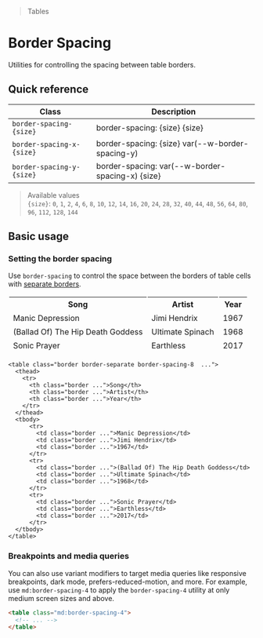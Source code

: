 > Tables

# Border Spacing
Utilities for controlling the spacing between table borders.

## Quick reference

| Class                     | Description                                      |
| ------------------------- | ------------------------------------------------ |
| `border-spacing-{size}`   | border-spacing: {size} {size}                    |
| `border-spacing-x-{size}` | border-spacing: {size} var(--w-border-spacing-y) |
| `border-spacing-y-{size}` | border-spacing: var(--w-border-spacing-x) {size} |

> Available values <br />
> `{size}`: `0`, `1`, `2`, `4`, `6`, `8`, `10`, `12`, `14`, `16`, `20`, `24`, `28`, `32`, `40`, `44`, `48`, `56`, `64`, `80`, `96`, `112`, `128`, `144` <br />

## Basic usage
### Setting the border spacing
Use `border-spacing` to control the space between the borders of table cells with [separate borders](/border-collapse.md#separate).

<container>
  <table class="table! pd-border border-separate! border-spacing-8 w-full  pd-border-slate-400 dark:pd-border-slate-500 pd-bg-white dark:pd-bg-slate-800 pd-text-sm pd-shadow-xl" style="border-collapse: separate;" >
    <thead class="pd-bg-slate-50 dark:pd-bg-slate-700">
      <tr>
        <th class="border pd-border-slate-300 dark:pd-border-slate-600 pd-font-semibold p-16 pd-text-slate-900 dark:pd-text-slate-200 text-left">Song</th>
        <th class="border pd-border-slate-300 dark:pd-border-slate-600 pd-font-semibold p-16 pd-text-slate-900 dark:pd-text-slate-200 text-left">Artist</th>
        <th class="border pd-border-slate-300 dark:pd-border-slate-600 pd-font-semibold p-16 pd-text-slate-900 dark:pd-text-slate-200 text-left">Year</th>
      </tr>
    </thead>
    <tbody>
      <tr>
        <td class="border pd-border-slate-300 dark:pd-border-slate-700 p-16 pd-text-slate-500 dark:pd-text-slate-400">Manic Depression</td>
        <td class="border pd-border-slate-300 dark:pd-border-slate-700 p-16 pd-text-slate-500 dark:pd-text-slate-400">Jimi Hendrix</td>
        <td class="border pd-border-slate-300 dark:pd-border-slate-700 p-16 pd-text-slate-500 dark:pd-text-slate-400">1967</td>
      </tr>
      <tr>
        <td class="border pd-border-slate-300 dark:pd-border-slate-700 p-16 pd-text-slate-500 dark:pd-text-slate-400">(Ballad Of) The Hip Death Goddess</td>
        <td class="border pd-border-slate-300 dark:pd-border-slate-700 p-16 pd-text-slate-500 dark:pd-text-slate-400">Ultimate Spinach</td>
        <td class="border pd-border-slate-300 dark:pd-border-slate-700 p-16 pd-text-slate-500 dark:pd-text-slate-400">1968</td>
      </tr>
      <tr>
        <td class="border pd-border-slate-300 dark:pd-border-slate-700 p-16 pd-text-slate-500 dark:pd-text-slate-400">Sonic Prayer</td>
        <td class="border pd-border-slate-300 dark:pd-border-slate-700 p-16 pd-text-slate-500 dark:pd-text-slate-400">Earthless</td>
        <td class="border pd-border-slate-300 dark:pd-border-slate-700 p-16 pd-text-slate-500 dark:pd-text-slate-400">2017</td>
      </tr>
    </tbody>
  </table>
</container>

```html{1}
<table class="border border-separate border-spacing-8  ...">
  <thead>
    <tr>
      <th class="border ...">Song</th>
      <th class="border ...">Artist</th>
      <th class="border ...">Year</th>
    </tr>
  </thead>
  <tbody>
      <tr>
        <td class="border ...">Manic Depression</td>
        <td class="border ...">Jimi Hendrix</td>
        <td class="border ...">1967</td>
      </tr>
      <tr>
        <td class="border ...">(Ballad Of) The Hip Death Goddess</td>
        <td class="border ...">Ultimate Spinach</td>
        <td class="border ...">1968</td>
      </tr>
      <tr>
        <td class="border ...">Sonic Prayer</td>
        <td class="border ...">Earthless</td>
        <td class="border ...">2017</td>
      </tr>
  </tbody>
</table>
```

### Breakpoints and media queries
You can also use variant modifiers to target media queries like responsive breakpoints, dark mode, prefers-reduced-motion, and more. For example, use `md:border-spacing-4` to apply the `border-spacing-4` utility at only medium screen sizes and above.

```html
<table class="md:border-spacing-4">
  <!-- ... -->
</table>
```
